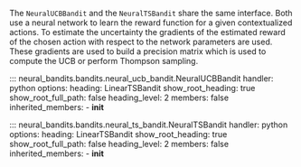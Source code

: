 The `NeuralUCBBandit` and the `NeuralTSBandit` share the same interface.
Both use a neural network to learn the reward function for a given contextualized actions.
To estimate the uncertainty the gradients of the estimated reward of the chosen action with respect to the network parameters are used.
These gradients are used to build a precision matrix which is used to compute the UCB or perform Thompson sampling.


::: neural_bandits.bandits.neural_ucb_bandit.NeuralUCBBandit
    handler: python
    options:
      heading: LinearTSBandit
      show_root_heading: true
      show_root_full_path: false
      heading_level: 2
      members: false
      inherited_members:
        - __init__

::: neural_bandits.bandits.neural_ts_bandit.NeuralTSBandit
    handler: python
    options:
      heading: LinearTSBandit
      show_root_heading: true
      show_root_full_path: false
      heading_level: 2
      members: false
      inherited_members:
        - __init__